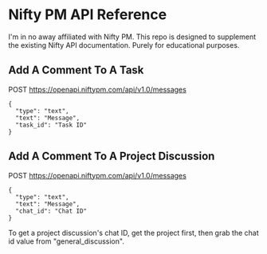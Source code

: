 # Nifty PM API Reference
I'm in no away  affiliated with Nifty PM. This repo is designed to supplement the existing Nifty API documentation. Purely for educational purposes.

## Add A Comment To A Task
POST https://openapi.niftypm.com/api/v1.0/messages
```
{
  "type": "text",
  "text": "Message",
  "task_id": "Task ID"
}
```

## Add A Comment To A Project Discussion

POST https://openapi.niftypm.com/api/v1.0/messages
```
{
  "type": "text",
  "text": "Message",
  "chat_id": "Chat ID"
}
```

To get a project discussion's chat ID, get the project first, then grab the chat id value from "general_discussion".
